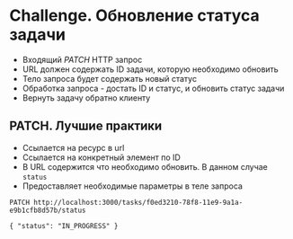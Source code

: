 # Challenge. Обновление статуса задачи

- Входящий *PATCH* HTTP запрос
- URL должен содержать ID задачи, которую необходимо обновить
- Тело запроса будет содержать новый статус
- Обработка запроса - достать ID и статус, и обновить статус задачи
- Вернуть задачу обратно клиенту

## PATCH. Лучшие практики

- Ссылается на ресурс в url
- Ссылается на конкретный элемент по ID
- В URL содержится что необходимо обновить. В данном случае `status`
- Предоставляет необходимые параметры в теле запроса

`PATCH http://localhost:3000/tasks/f0ed3210-78f8-11e9-9a1a-e9b1cfb8d57b/status`

`{ "status": "IN_PROGRESS" }`
